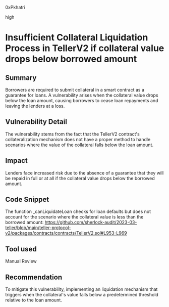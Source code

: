 0xPkhatri

high

# Insufficient Collateral Liquidation Process in TellerV2 if collateral value drops below borrowed amount

## Summary
Borrowers are required to submit collateral in a smart contract as a guarantee for loans. A vulnerability arises when the collateral value drops below the loan amount, causing borrowers to cease loan repayments and leaving the lenders at a loss.

## Vulnerability Detail
The vulnerability stems from the fact that the TellerV2 contract's collateralization mechanism does not have a proper method to handle scenarios where the value of the collateral falls below the loan amount.

## Impact
Lenders face increased risk due to the absence of a guarantee that they will be repaid in full or at all if the collateral value drops below the borrowed amount.

## Code Snippet
The function _canLiquidateLoan checks for loan defaults but does not account for the scenario where the collateral value is less than the borrowed amount:
https://github.com/sherlock-audit/2023-03-teller/blob/main/teller-protocol-v2/packages/contracts/contracts/TellerV2.sol#L953-L969

## Tool used
Manual Review

## Recommendation
To mitigate this vulnerability, implementing an liquidation mechanism that triggers when the collateral's value falls below a predetermined threshold relative to the loan amount.